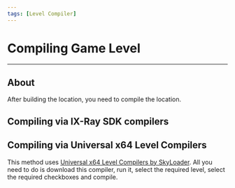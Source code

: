 ```yaml
---
tags: [Level Compiler]
---
```


# Compiling Game Level

___

## About

After building the location, you need to compile the location.

## Compiling via IX-Ray SDK compilers

## Compiling via Universal x64 Level Compilers

This method uses [Universal x64 Level Compilers by SkyLoader](../../modding-tools/compilers/universal-x64-level-compilers.mdx). All you need to do is download this compiler, run it, select the required level, select the required checkboxes and compile.
